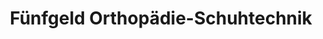 ---
title: "Fünfgeld Orthopädie-Schuhtechnik"
url: /speyer/fuenfgeld-orthopaedie-schuhtechnik/
shop: Sanitätshaus
---